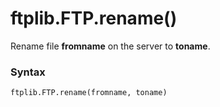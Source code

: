 # ftplib.FTP.rename()

Rename file **fromname** on the server to **toname**.

### Syntax

```python
ftplib.FTP.rename(fromname, toname)
```